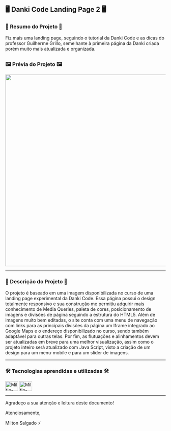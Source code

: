 ## 🖥️ Danki Code Landing Page 2 🖥️

### 📄 Resumo do Projeto 📄
Fiz mais uma landing page, seguindo o tutorial da Danki Code e as dicas do professor Guilherme Grillo, semelhante à primeira página da Danki criada porém muito mais atualizada e organizada.

##

### 🖼️ Prévia do Projeto 🖼️

<div align="center">
    <img height="600em" src="images/demo/landing_page_danki_2.jpg">
</div>

<hr>

### 📖 Descrição do Projeto 📖
O projeto é baseado em uma imagem disponibilizada no curso de uma landing page experimental da Danki Code.
Essa página possui o design totalmente responsivo e sua construção me permitiu adquirir mais conhecimento de Media Queries, paleta de cores, posicionamento de imagens e divisões de página seguindo a estrutura do HTML5. Além de imagens muito bem editadas, o site conta com uma menu de navegação com links para as principais divisões da página um Iframe integrado ao Google Maps e o endereço disponibilizado no curso, sendo também adaptável para outras telas. Por fim, as flutuações e alinhamentos devem ser atualizadas em breve para uma melhor visualização, assim como o projeto inteiro será atualizado com Java Script, visto a criação de um design para um menu-mobile e para um slider de imagens.

<hr>

### 🛠️ Tecnologias aprendidas e utilizadas 🛠️

<div style="display: inline_block">
  <img align="center" alt="Miltin-HTML" height="30" width="40" src="https://cdn.jsdelivr.net/gh/devicons/devicon/icons/html5/html5-plain.svg">
  <img align="center" alt="Miltin-CSS" height="30" width="40" src="https://cdn.jsdelivr.net/gh/devicons/devicon/icons/css3/css3-plain.svg">
</div>

<hr>

Agradeço a sua atenção e leitura deste documento!

Atenciosamente, 

Milton Salgado ⚡